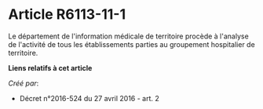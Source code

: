 # Article R6113-11-1

Le département de l'information médicale de territoire procède à l'analyse de l'activité de tous les établissements parties
au groupement hospitalier de territoire.

**Liens relatifs à cet article**

_Créé par_:

  - Décret n°2016-524 du 27 avril 2016 - art. 2
